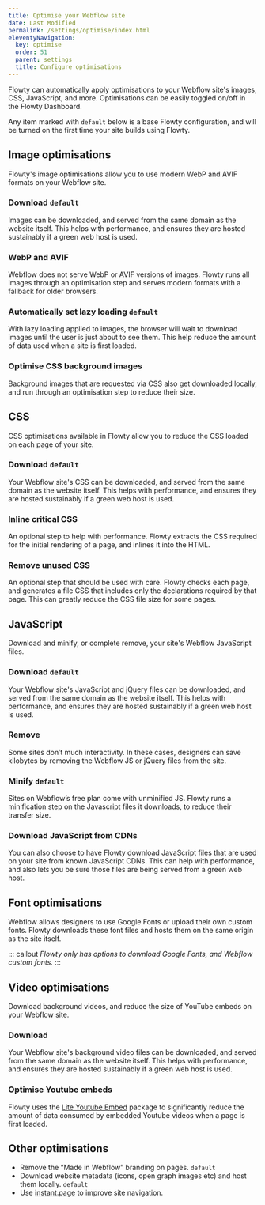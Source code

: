 ```yaml
---
title: Optimise your Webflow site
date: Last Modified
permalink: /settings/optimise/index.html
eleventyNavigation:
  key: optimise
  order: 51
  parent: settings
  title: Configure optimisations
---
```


Flowty can automatically apply optimisations to your Webflow site's images, CSS, JavaScript, and more. Optimisations can be easily toggled on/off in the Flowty Dashboard.

Any item marked with `default` below is a base Flowty configuration, and will be turned on the first time your site builds using Flowty.

## Image optimisations
Flowty's image optimisations allow you to use modern WebP and AVIF formats on your Webflow site.

### Download `default`
Images can be downloaded, and served from the same domain as the website itself. This helps with performance, and ensures they are hosted sustainably if a green web host is used.

### WebP and AVIF
Webflow does not serve WebP or AVIF versions of images. Flowty runs all images through an optimisation step and serves modern formats with a fallback for older browsers.

### Automatically set lazy loading `default`
With lazy loading applied to images, the browser will wait to download images until the user is just about to see them. This help reduce the amount of data used when a site is first loaded.

### Optimise CSS background images
Background images that are requested via CSS also get downloaded locally, and run through an optimisation step to reduce their size.

## CSS 
CSS optimisations available in Flowty allow you to reduce the CSS loaded on each page of your site.

### Download `default`
Your Webflow site's CSS can be downloaded, and served from the same domain as the website itself. This helps with performance, and ensures they are hosted sustainably if a green web host is used.

### Inline critical CSS
An optional step to help with performance. Flowty extracts the CSS required for the initial rendering of a page, and inlines it into the HTML.

### Remove unused CSS
An optional step that should be used with care. Flowty checks each page, and generates a file CSS that includes only the declarations required by that page. This can greatly reduce the CSS file size for some pages.

## JavaScript
Download and minify, or complete remove, your site's Webflow JavaScript files.

### Download `default`
Your Webflow site's JavaScript and jQuery files can be downloaded, and served from the same domain as the website itself. This helps with performance, and ensures they are hosted sustainably if a green web host is used.

### Remove
Some sites don’t much interactivity. In these cases, designers can save kilobytes by removing the Webflow JS or jQuery files from the site.

### Minify `default`
Sites on Webflow’s free plan come with unminified JS. Flowty runs a minification step on the Javascript files it downloads, to reduce their transfer size.

### Download JavaScript from CDNs
You can also choose to have Flowty download JavaScript files that are used on your site from known JavaScript CDNs. This can help with performance, and also lets you be sure those files are being served from a green web host.

## Font optimisations
Webflow allows designers to use Google Fonts or upload their own custom fonts. Flowty downloads these font files and hosts them on the same origin as the site itself.

::: callout
*Flowty only has options to download Google Fonts, and Webflow custom fonts.*
:::

## Video optimisations
Download background videos, and reduce the size of YouTube embeds on your Webflow site.

### Download
Your Webflow site's background video files can be downloaded, and served from the same domain as the website itself. This helps with performance, and ensures they are hosted sustainably if a green web host is used.

### Optimise Youtube embeds
Flowty uses the [Lite Youtube Embed](https://github.com/paulirish/lite-youtube-embed) package to significantly reduce the amount of data consumed by embedded Youtube videos when a page is first loaded.

## Other optimisations

- Remove the “Made in Webflow” branding on pages. `default`
- Download website metadata (icons, open graph images etc) and host them locally. `default`
- Use [instant.page](https://instant.page) to improve site navigation.
